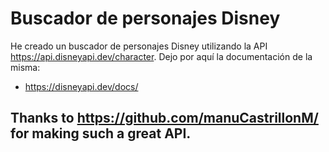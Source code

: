 #  Buscador de personajes Disney

He creado un buscador de personajes Disney utilizando la API https://api.disneyapi.dev/character. Dejo por aquí la documentación de la misma:

- https://disneyapi.dev/docs/

## Thanks to https://github.com/manuCastrillonM/ for making such a great API.

